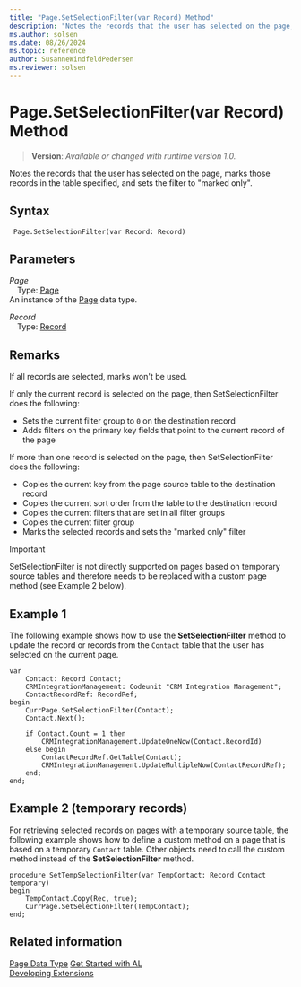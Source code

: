 ```yaml
---
title: "Page.SetSelectionFilter(var Record) Method"
description: "Notes the records that the user has selected on the page, marks those records in the table specified, and sets the filter to marked only."
ms.author: solsen
ms.date: 08/26/2024
ms.topic: reference
author: SusanneWindfeldPedersen
ms.reviewer: solsen
---
```

[//]: # (START>DO_NOT_EDIT)
[//]: # (IMPORTANT:Do not edit any of the content between here and the END>DO_NOT_EDIT.)
[//]: # (Any modifications should be made in the .xml files in the ModernDev repo.)
# Page.SetSelectionFilter(var Record) Method
> **Version**: _Available or changed with runtime version 1.0._

Notes the records that the user has selected on the page, marks those records in the table specified, and sets the filter to "marked only".


## Syntax
```AL
 Page.SetSelectionFilter(var Record: Record)
```
## Parameters
*Page*  
&emsp;Type: [Page](page-data-type.md)  
An instance of the [Page](page-data-type.md) data type.  

*Record*  
&emsp;Type: [Record](../record/record-data-type.md)  
  



[//]: # (IMPORTANT: END>DO_NOT_EDIT)

## Remarks

If all records are selected, marks won't be used.  
  
If only the current record is selected on the page, then SetSelectionFilter does the following:  
  
- Sets the current filter group to `0` on the destination record  
- Adds filters on the primary key fields that point to the current record of the page  
  
If more than one record is selected on the page, then SetSelectionFilter does the following:  
  
- Copies the current key from the page source table to the destination record  
- Copies the current sort order from the table to the destination record  
- Copies the current filters that are set in all filter groups  
- Copies the current filter group  
- Marks the selected records and sets the "marked only" filter

> [!IMPORTANT]
> SetSelectionFilter is not directly supported on pages based on temporary source tables and therefore needs to be replaced with a custom page method (see Example 2 below).

## Example 1

The following example shows how to use the **SetSelectionFilter** method to update the record or records from the `Contact` table that the user has selected on the current page.

```al
var
    Contact: Record Contact;
    CRMIntegrationManagement: Codeunit "CRM Integration Management";
    ContactRecordRef: RecordRef;
begin
    CurrPage.SetSelectionFilter(Contact);
    Contact.Next();

    if Contact.Count = 1 then
        CRMIntegrationManagement.UpdateOneNow(Contact.RecordId)
    else begin
        ContactRecordRef.GetTable(Contact);
        CRMIntegrationManagement.UpdateMultipleNow(ContactRecordRef);
    end;
end;
```

## Example 2 (temporary records)

For retrieving selected records on pages with a temporary source table, the following example shows how to define a custom method on a page that is based on a temporary `Contact` table. Other objects need to call the custom method instead of the **SetSelectionFilter** method.

```al
procedure SetTempSelectionFilter(var TempContact: Record Contact temporary)
begin
    TempContact.Copy(Rec, true);
    CurrPage.SetSelectionFilter(TempContact);
end;
```

## Related information

[Page Data Type](page-data-type.md)
[Get Started with AL](../../devenv-get-started.md)  
[Developing Extensions](../../devenv-dev-overview.md)
